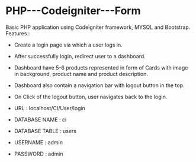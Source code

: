 # PHP---Codeigniter---Form

Basic PHP application using Codeigniter framework, MYSQL and Bootstrap.
Features :
- Create a login page via which a user logs in.
- After successfully login, redirect user to a dashboard.
- Dashboard have 5-6 products represented in form of Cards with image in background, product name and product description.
- Dashboard also contain a navigation bar with logout button in the top.
- On Click of the logout button, user navigates back to the login.

- URL : localhost/CI/User/login
- DATABASE NAME : ci
- DATABASE TABLE : users
- USERNAME : admin
- PASSWORD : admin
